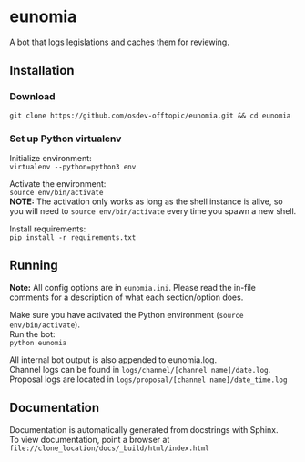 # eunomia
A bot that logs legislations and caches them for reviewing.

## Installation
### Download
`git clone https://github.com/osdev-offtopic/eunomia.git && cd eunomia`
### Set up Python virtualenv
Initialize environment:  
`virtualenv --python=python3 env`  

Activate the environment:  
`source env/bin/activate`  
<b>NOTE:</b> The activation only works as long as the shell instance is alive, so you will need to `source env/bin/activate` every time you spawn a new shell.  

Install requirements:  
`pip install -r requirements.txt`

## Running
**Note:** All config options are in `eunomia.ini`. Please read the in-file comments for a description of what each section/option does.  

Make sure you have activated the Python environment (`source env/bin/activate`).  
Run the bot:  
`python eunomia`  

All internal bot output is also appended to eunomia.log.  
Channel logs can be found in `logs/channel/[channel name]/date.log`.  
Proposal logs are located in `logs/proposal/[channel name]/date_time.log`

## Documentation
Documentation is automatically generated from docstrings with Sphinx.  
To view documentation, point a browser at `file://clone_location/docs/_build/html/index.html`
